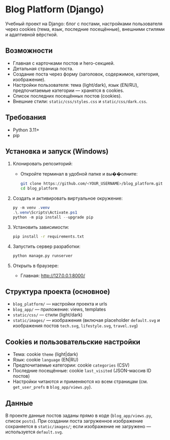# Blog Platform (Django)

Учебный проект на Django: блог с постами, настройками пользователя через cookies (тема, язык, последние посещённые), внешними стилями и адаптивной вёрсткой.

## Возможности
- Главная с карточками постов и hero-секцией.
- Детальная страница поста.
- Создание поста через форму (заголовок, содержимое, категория, изображение).
- Настройки пользователя: тема (light/dark), язык (EN/RU), предпочитаемые категории — хранятся в cookies.
- Список последних посещённых постов (cookies).
- Внешние стили: `static/css/styles.css` и `static/css/dark.css`.

## Требования
- Python 3.11+
- pip

## Установка и запуск (Windows)
1. Клонировать репозиторий:
   - Откройте терминал в удобной папке и вы��олните:
     ```bash
     git clone https://github.com/<YOUR_USERNAME>/blog_platform.git
     cd blog_platform
     ```

2. Создать и активировать виртуальное окружение:
   ```powershell
   py -m venv .venv
   .\.venv\Scripts\Activate.ps1
   python -m pip install --upgrade pip
   ```

3. Установить зависимости:
   ```bash
   pip install -r requirements.txt
   ```

4. Запустить сервер разработки:
   ```bash
   python manage.py runserver
   ```

5. Открыть в браузере:
   - Главная: http://127.0.0.1:8000/

## Структура проекта (основное)
- `blog_platform/` — настройки проекта и urls
- `blog_app/` — приложение: views, templates
- `static/css/` — стили (light/dark)
- `static/images/` — изображения (включая placeholder `default.svg` и изображения постов `tech.svg`, `lifestyle.svg`, `travel.svg`)

## Cookies и пользовательские настройки
- Тема: cookie `theme` (light|dark)
- Язык: cookie `language` (EN|RU)
- Предпочитаемые категории: cookie `categories` (CSV)
- Последние посещённые: cookie `last_visited` (JSON-массив ID постов)
- Настройки читаются и применяются ко всем страницам (см. `get_user_prefs` в `blog_app/views.py`).

## Данные
В проекте данные постов заданы прямо в коде (`blog_app/views.py`, список `posts`). При создании поста загруженное изображение сохраняется в `static/images/`; если изображение не загружено — используется `default.svg`.



